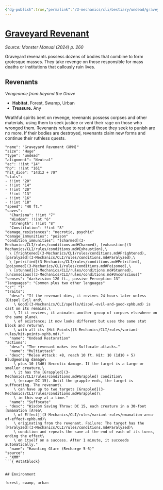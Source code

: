 ```yaml
---
{"dg-publish":true,"permalink":"/3-mechanics/cli/bestiary/undead/graveyard-revenant-xmm/","tags":["ttrpg-cli/compendium/src/5e/xmm","ttrpg-cli/monster/cr/7","ttrpg-cli/monster/environment/forest","ttrpg-cli/monster/environment/swamp","ttrpg-cli/monster/environment/urban","ttrpg-cli/monster/size/huge","ttrpg-cli/monster/type/undead"],"created":"2025-02-22T12:02:28.344-05:00","updated":"2025-02-26T17:46:11.355-05:00"}
---
```


# [Graveyard Revenant](3-Mechanics/CLI/bestiary/undead/graveyard-revenant-xmm.md)
*Source: Monster Manual (2024) p. 260*  

Graveyard revenants possess dozens of bodies that combine to form grotesque masses. They take revenge on those responsible for mass deaths or institutions that callously ruin lives.

## Revenants

*Vengeance from beyond the Grave*

- **Habitat.** Forest, Swamp, Urban  
- **Treasure.** Any  

Wrathful spirits bent on revenge, revenants possess corpses and other materials, using them to seek justice or vent their rage on those who wronged them. Revenants refuse to rest until those they seek to punish are no more. If their bodies are destroyed, revenants claim new forms and continue their ruthless quests.

```statblock
"name": "Graveyard Revenant (XMM)"
"size": "Huge"
"type": "undead"
"alignment": "Neutral"
"ac": !!int "14"
"hp": !!int "161"
"hit_dice": "14d12 + 70"
"stats":
- !!int "20"
- !!int "14"
- !!int "20"
- !!int "13"
- !!int "16"
- !!int "18"
"speed": "40 ft."
"saves":
  "Charisma": !!int "7"
  "Wisdom": !!int "6"
  "Strength": !!int "8"
  "Constitution": !!int "8"
"damage_resistances": "necrotic, psychic"
"damage_immunities": "poison"
"condition_immunities": "[charmed](3-Mechanics/CLI/rules/conditions.md#Charmed), [exhaustion](3-Mechanics/CLI/rules/conditions.md#Exhaustion),\
  \ [frightened](3-Mechanics/CLI/rules/conditions.md#Frightened), [paralyzed](3-Mechanics/CLI/rules/conditions.md#Paralyzed),\
  \ [petrified](3-Mechanics/CLI/rules/conditions.md#Petrified), [poisoned](3-Mechanics/CLI/rules/conditions.md#Poisoned),\
  \ [stunned](3-Mechanics/CLI/rules/conditions.md#Stunned), [unconscious](3-Mechanics/CLI/rules/conditions.md#Unconscious)"
"senses": "darkvision 120 ft., passive Perception 13"
"languages": "Common plus two other languages"
"cr": "7"
"traits":
- "desc": "If the revenant dies, it revives 24 hours later unless [Dispel Evil and\
    \ Good](3-Mechanics/CLI/spells/dispel-evil-and-good-xphb.md) is cast on its remains.\
    \ If it revives, it animates another group of corpses elsewhere on the same plane\
    \ of existence; it now looks different but uses the same stat block and returns\
    \ with all its [Hit Points](3-Mechanics/CLI/rules/variant-rules/hit-points-xphb.md)."
  "name": "Undead Restoration"
"actions":
- "desc": "The revenant makes two Suffocate attacks."
  "name": "Multiattack"
- "desc": "Melee Attack: +8, reach 10 ft. Hit: 10 (1d10 + 5) Bludgeoning damage\
    \ plus 10 (3d6) Necrotic damage. If the target is a Large or smaller creature,\
    \ it has the [Grappled](3-Mechanics/CLI/rules/conditions.md#Grappled) condition\
    \ (escape DC 15). Until the grapple ends, the target is suffocating. The revenant\
    \ can have up to two targets [Grappled](3-Mechanics/CLI/rules/conditions.md#Grappled)\
    \ in this way at a time."
  "name": "Suffocate"
- "desc": "Wisdom Saving Throw: DC 15, each creature in a 30-foot [Emanation [Area\
    \ of Effect]](3-Mechanics/CLI/rules/variant-rules/emanation-area-of-effect-xphb.md)\
    \ originating from the revenant. Failure: The target has the [Paralyzed](3-Mechanics/CLI/rules/conditions.md#Paralyzed)\
    \ condition and repeats the save at the end of each of its turns, ending the effect\
    \ on itself on a success. After 1 minute, it succeeds automatically."
  "name": "Haunting Glare (Recharge 5-6)"
"source":
- "XMM"
```{ #statblock}


## Environment

forest, swamp, urban